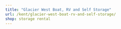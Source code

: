 ```yaml
---
title: "Glacier West Boat, RV and Self Storage"
url: /kent/glacier-west-boat-rv-and-self-storage/
shop: storage rental
---
```

